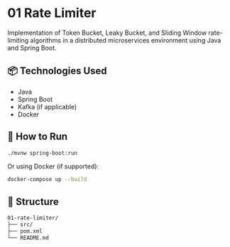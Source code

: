 # 01 Rate Limiter

Implementation of Token Bucket, Leaky Bucket, and Sliding Window rate-limiting algorithms in a distributed microservices environment using Java and Spring Boot.

## 📦 Technologies Used
- Java
- Spring Boot
- Kafka (if applicable)
- Docker

## 🚀 How to Run
```bash
./mvnw spring-boot:run
```

Or using Docker (if supported):
```bash
docker-compose up --build
```

## 📁 Structure
```bash
01-rate-limiter/
├── src/
├── pom.xml
└── README.md
```
